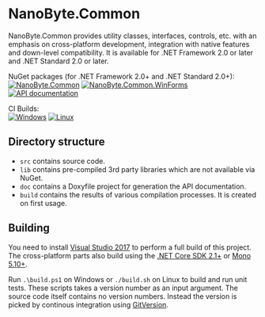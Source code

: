 NanoByte.Common
===============

NanoByte.Common provides utility classes, interfaces, controls, etc. with an emphasis on cross-platform development, integration with native features and down-level compatibility. It is available for .NET Framework 2.0 or later and .NET Standard 2.0 or later.

NuGet packages (for .NET Framework 2.0+ and .NET Standard 2.0+):  
[![NanoByte.Common](https://img.shields.io/nuget/v/NanoByte.Common.svg?label=NanoByte.Common)](https://www.nuget.org/packages/NanoByte.Common/)
[![NanoByte.Common.WinForms](https://img.shields.io/nuget/v/NanoByte.Common.WinForms.svg?label=NanoByte.Common.WinForms)](https://www.nuget.org/packages/NanoByte.Common.WinForms/)  
[![API documentation](https://img.shields.io/badge/api-docs-orange.svg)](http://nano-byte.de/common/api/)

CI Builds:  
[![Windows](https://img.shields.io/appveyor/ci/nano-byte/common.svg?label=Windows)](https://ci.appveyor.com/project/nano-byte/common)
[![Linux](https://img.shields.io/travis/nano-byte/common.svg?label=Linux)](https://travis-ci.org/nano-byte/common)

Directory structure
-------------------
- `src` contains source code.
- `lib` contains pre-compiled 3rd party libraries which are not available via NuGet.
- `doc` contains a Doxyfile project for generation the API documentation.
- `build` contains the results of various compilation processes. It is created on first usage.

Building
--------
You need to install [Visual Studio 2017](https://www.visualstudio.com/downloads/) to perform a full build of this project.  
The cross-platform parts also build using the [.NET Core SDK 2.1+](https://www.microsoft.com/net/download) or [Mono 5.10+](https://www.mono-project.com/download/stable/).

Run `.\build.ps1` on Windows or `./build.sh` on Linux to build and run unit tests. These scripts takes a version number as an input argument. The source code itself contains no version numbers. Instead the version is picked by continous integration using [GitVersion](http://gitversion.readthedocs.io/).
